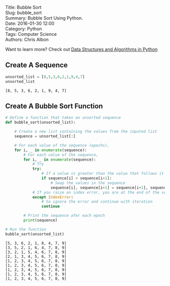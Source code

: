 Title: Bubble Sort  
Slug: bubble_sort  
Summary: Bubble Sort Using Python.  
Date: 2016-01-30 12:00  
Category: Python  
Tags: Computer Science  
Authors: Chris Albon  

Want to learn more? Check out [Data Structures and Algorithms in Python](http://amzn.to/2kjkqWQ)

## Create A Sequence


```python
unsorted_list = [8,5,3,6,2,1,9,4,7]
unsorted_list
```




    [8, 5, 3, 6, 2, 1, 9, 4, 7]



## Create A Bubble Sort Function


```python
# Define a function that takes an unsorted sequence
def bubble_sort(unsorted_list):

    # Create a new list containing the values from the inputed list
    sequence = unsorted_list[:]

    # For each value of the sequence (epochs),
    for i, _ in enumerate(sequence):
        # For each value of the sequence,
        for i, _ in enumerate(sequence):
            # Try
            try:
                # If a value is greater than the value that follows it
                if sequence[i] > sequence[i+1]:
                    # Swap the values in the sequence
                    sequence[i], sequence[i+1] = sequence[i+1], sequence[i]
            # If you raise an index error, you are at the end of the sequence,
            except IndexError:
                # So ignore the error and continue with iteration
                continue

        # Print the sequence afer each epoch
        print(sequence)
```


```python
# Run the function
bubble_sort(unsorted_list)
```

    [5, 3, 6, 2, 1, 8, 4, 7, 9]
    [3, 5, 2, 1, 6, 4, 7, 8, 9]
    [3, 2, 1, 5, 4, 6, 7, 8, 9]
    [2, 1, 3, 4, 5, 6, 7, 8, 9]
    [1, 2, 3, 4, 5, 6, 7, 8, 9]
    [1, 2, 3, 4, 5, 6, 7, 8, 9]
    [1, 2, 3, 4, 5, 6, 7, 8, 9]
    [1, 2, 3, 4, 5, 6, 7, 8, 9]
    [1, 2, 3, 4, 5, 6, 7, 8, 9]
